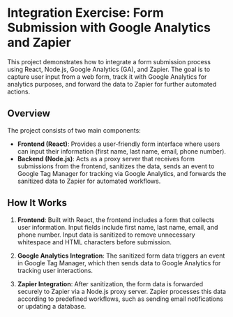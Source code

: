 # Integration Exercise: Form Submission with Google Analytics and Zapier

This project demonstrates how to integrate a form submission process using React, Node.js, Google Analytics (GA), and Zapier. The goal is to capture user input from a web form, track it with Google Analytics for analytics purposes, and forward the data to Zapier for further automated actions.

## Overview

The project consists of two main components:
- **Frontend (React)**: Provides a user-friendly form interface where users can input their information (first name, last name, email, phone number).
- **Backend (Node.js)**: Acts as a proxy server that receives form submissions from the frontend, sanitizes the data, sends an event to Google Tag Manager for tracking via Google Analytics, and forwards the sanitized data to Zapier for automated workflows.

## How It Works

1. **Frontend**: Built with React, the frontend includes a form that collects user information. Input fields include first name, last name, email, and phone number. Input data is sanitized to remove unnecessary whitespace and HTML characters before submission.

2. **Google Analytics Integration**: The sanitized form data triggers an event in Google Tag Manager, which then sends data to Google Analytics for tracking user interactions.

3. **Zapier Integration**: After sanitization, the form data is forwarded securely to Zapier via a Node.js proxy server. Zapier processes this data according to predefined workflows, such as sending email notifications or updating a database.